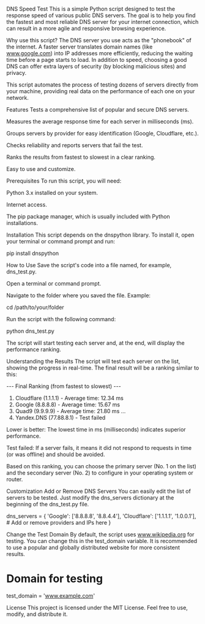 DNS Speed Test
This is a simple Python script designed to test the response speed of various public DNS servers. The goal is to help you find the fastest and most reliable DNS server for your internet connection, which can result in a more agile and responsive browsing experience.

Why use this script?
The DNS server you use acts as the "phonebook" of the internet. A faster server translates domain names (like www.google.com) into IP addresses more efficiently, reducing the waiting time before a page starts to load. In addition to speed, choosing a good DNS can offer extra layers of security (by blocking malicious sites) and privacy.

This script automates the process of testing dozens of servers directly from your machine, providing real data on the performance of each one on your network.

Features
Tests a comprehensive list of popular and secure DNS servers.

Measures the average response time for each server in milliseconds (ms).

Groups servers by provider for easy identification (Google, Cloudflare, etc.).

Checks reliability and reports servers that fail the test.

Ranks the results from fastest to slowest in a clear ranking.

Easy to use and customize.

Prerequisites
To run this script, you will need:

Python 3.x installed on your system.

Internet access.

The pip package manager, which is usually included with Python installations.

Installation
This script depends on the dnspython library. To install it, open your terminal or command prompt and run:

pip install dnspython

How to Use
Save the script's code into a file named, for example, dns_test.py.

Open a terminal or command prompt.

Navigate to the folder where you saved the file. Example:

cd /path/to/your/folder

Run the script with the following command:

python dns_test.py

The script will start testing each server and, at the end, will display the performance ranking.

Understanding the Results
The script will test each server on the list, showing the progress in real-time. The final result will be a ranking similar to this:

--- Final Ranking (from fastest to slowest) ---

1. Cloudflare (1.1.1.1) - Average time: 12.34 ms
2. Google (8.8.8.8) - Average time: 15.67 ms
3. Quad9 (9.9.9.9) - Average time: 21.80 ms
   ...
4. Yandex.DNS (77.88.8.1) - Test failed

Lower is better: The lowest time in ms (milliseconds) indicates superior performance.

Test failed: If a server fails, it means it did not respond to requests in time (or was offline) and should be avoided.

Based on this ranking, you can choose the primary server (No. 1 on the list) and the secondary server (No. 2) to configure in your operating system or router.

Customization
Add or Remove DNS Servers
You can easily edit the list of servers to be tested. Just modify the dns_servers dictionary at the beginning of the dns_test.py file.

dns_servers = {
'Google': ['8.8.8.8', '8.8.4.4'],
'Cloudflare': ['1.1.1.1', '1.0.0.1'], # Add or remove providers and IPs here
}

Change the Test Domain
By default, the script uses www.wikipedia.org for testing. You can change this in the test_domain variable. It is recommended to use a popular and globally distributed website for more consistent results.

# Domain for testing

test_domain = 'www.example.com'

License
This project is licensed under the MIT License. Feel free to use, modify, and distribute it.
